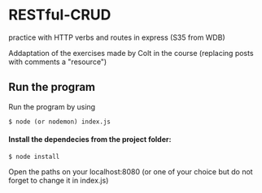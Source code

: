 # RESTful-CRUD
practice with HTTP verbs and routes in express (S35 from WDB)

Addaptation of the exercises made by Colt in the course (replacing posts with comments a "resource")

## Run the program 
Run the program by using
```
$ node (or nodemon) index.js 
```
#### Install the dependecies from the project folder:
```
$ node install
```
Open the paths on your localhost:8080 (or one of your choice but do not forget to change it in index.js)

